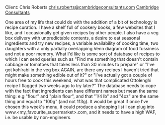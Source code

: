 Client: Chris Roberts <chris.roberts@cambridgeconsultants.com>
[Cambridge Consultants](Cambridge_Consultants "wikilink")

One area of my life that could do with the addition of a bit of
technology is recipe curation. I have a shelf full of cookery books, a
few websites that I like, and I occasionally get given recipes by other
people. I also have a veg box delivery with unpredictable contents, a
desire to eat seasonal ingredients and try new recipes, a variable
availability of cooking time, two daughters with a only partially
overlapping Venn diagram of food fussiness and not a poor memory. What
I'd like is some sort of database of recipes to which I can send queries
such as "Find me something that doesn't contain cabbage or tomatoes that
takes less than 30 minutes to prepare" or "I've got kohlrabi in the veg
box AGAIN, are there any recipes I haven't tried that might make
something edible out of it?" or "I've actually got a couple of hours
free to cook this weekend, what was that complicated Ottolenghi recipe I
flagged two weeks ago to try later?" The database needs to cope with the
fact that ingredients can have different names but mean the same thing:
e.g "flour" and "plain flour", and that "1/4 lb" and "4oz" are the same
thing and equal to "100g" (and not 113g). It would be great if once I've
chosen this week's menu, it could produce a shopping list I can plug
into www.<my_favourite_supermarket>.com, and it needs to have a high
WAF, i.e. be usable by non-engineers.